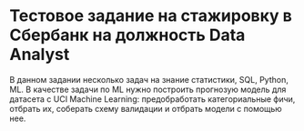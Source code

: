 # Тестовое задание на стажировку в Сбербанк на должность Data Analyst
В данном задании несколько задач на знание статистики, SQL, Python, ML. В качестве задачи по ML нужно построить прогнозую модель для датасета с UCI Machine Learning: предобработать категориальные фичи, отбрать их, соберать схему валидации и отбрать модели с помощью нее.
